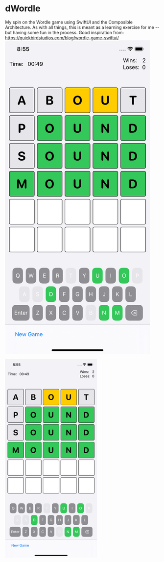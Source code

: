 # dWordle
My spin on the Wordle game using SwiftUI and the Composible Architecture. As with all things, this is meant as a learning exercise for me -- but having some fun in the process. Good inspiration from: https://quickbirdstudios.com/blog/wordle-game-swiftui/ 
![](/dwordle.png)

<img src="https://github.com/dfrobison/dwordle/blob/main/dwordle.png" width=300>
